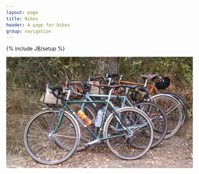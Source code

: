 ```yaml
---
layout: page
title: Bikes
header: A page for bikes
group: navigation
---
```

{% include JB/setup %}

![NDS rando bikes](/images/quadruple_rando.jpg)
